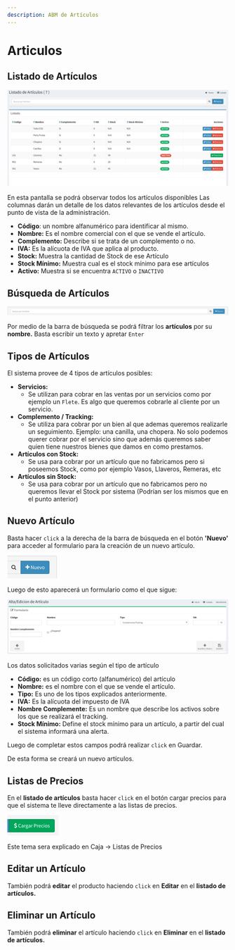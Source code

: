 ```yaml
---
description: ABM de Artículos
---
```


# Articulos

## Listado de Artículos

![Listado de Art&#xED;culos](../../.gitbook/assets/screenshot-guido.beerapp.com.ar-2019.07.28-16_15_38.png)

En esta pantalla se podrá observar todos los artículos disponibles  Las columnas darán un detalle de los datos relevantes de los artículos desde el punto de vista de la administración.

* **Código**: un nombre alfanumérico para identificar al mismo.
* **Nombre:** Es el nombre comercial con el que se vende el artículo.
* **Complemento:** Describe si se trata de un complemento o no.
* **IVA:**  Es la alícuota de IVA que aplica al producto.
* **Stock:** Muestra la cantidad de Stock de ese Artículo
* **Stock Mínimo:** Muestra cual es el stock mínimo para ese artículos
* **Activo:** Muestra si se encuentra `ACTIVO` o `INACTIVO`

## Búsqueda de Artículos

![Barra de B&#xFA;squeda de Art&#xED;culos](../../.gitbook/assets/screenshot-guido.beerapp.com.ar-2019.07.28-16_19_58.png)

Por medio de la barra de búsqueda se podrá filtrar los **artículos** por su **nombre.** Basta escribir un texto y apretar `Enter`

## Tipos de Artículos

El sistema provee de  4 tipos de artículos posibles:

* **Servicios:**
  * Se utilizan para cobrar en las ventas por un servicios como por ejemplo un `Flete`. Es algo que queremos cobrarle al cliente por un servicio.
* **Complemento / Tracking:**
  * Se utiliza para cobrar por un bien al que ademas queremos realizarle un seguimiento. Ejemplo: una canilla, una chopera. No solo podemos querer cobrar por el servicio sino que además queremos saber quien tiene nuestros bienes que damos en como prestamos.
* **Artículos con Stock:**
  * Se usa para cobrar por un artículo que no fabricamos pero si poseemos Stock, como por ejemplo Vasos, Llaveros, Remeras, etc
* **Artículos sin Stock:**
  * Se usa para cobrar por un artículo que no fabricamos pero no queremos llevar el Stock por sistema \(Podrían ser los mismos que en el punto anterior\)

## Nuevo Artículo

Basta hacer `click` a la derecha de la barra de búsqueda en el botón **'Nuevo'** para acceder al formulario para la creación de un nuevo artículo.

![Bot&#xF3;n de Nuevo Art&#xED;culo](../../.gitbook/assets/screenshot-guido.beerapp.com.ar-2019.07.28-15_07_45.png)

Luego de esto aparecerá un formulario como el que sigue:

![Formulario de Alta/Edici&#xF3;n de Art&#xED;culo](../../.gitbook/assets/screenshot-guido.beerapp.com.ar-2019.07.28-16_30_44.png)

Los datos solicitados varias según el tipo de artículo

* **Código:**  es un código corto \(alfanumérico\) del artículo
* **Nombre:**  es el nombre con el que se vende el artículo.
* **Tipo:** Es uno de los tipos explicados anteriormente.
* **IVA:** Es la alícuota del impuesto de IVA
* **Nombre Complemente:** Es un nombre que describe los activos sobre los que se realizará el tracking. 
* **Stock Mínimo:** Define el stock mínimo para un artículo, a partir del cual el sistema informará una alerta.

Luego de completar estos campos podrá realizar `click` en Guardar.

De esta forma se creará un nuevo artículos.

## Listas de Precios

En el **listado de artículos** basta hacer `click` en el botón cargar precios para que el sistema te lleve directamente a las listas de precios.

![Bot&#xF3;n Cargar Precios](../../.gitbook/assets/screenshot-guido.beerapp.com.ar-2019.07.28-15_59_49.png)

Este tema sera explicado en Caja -&gt; Listas de Precios

## Editar un Artículo

También podrá **editar** el producto haciendo `click` en **Editar** en el **listado de artículos.**

## **Eliminar** un Artículo

También podrá **eliminar** el artículo haciendo `click` en **Eliminar** en el **listado de artículos.**

